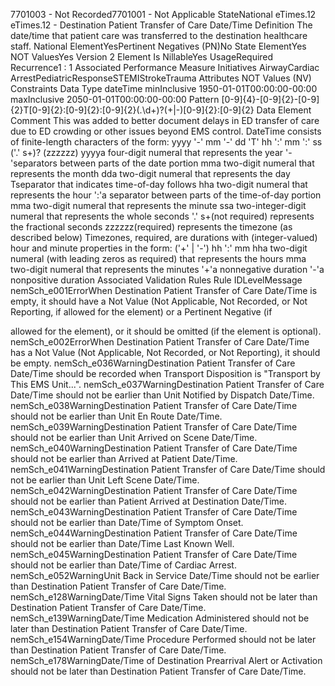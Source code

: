 

7701003 - Not Recorded7701001 - Not Applicable
StateNational
eTimes.12
eTimes.12 - Destination Patient Transfer of Care Date/Time
Definition
The date/time that patient care was transferred to the destination healthcare staff.
National ElementYesPertinent Negatives (PN)No
State ElementYes
NOT ValuesYes
Version 2 Element
Is NillableYes
UsageRequired
Recurrence1 : 1
Associated Performance Measure Initiatives
AirwayCardiac ArrestPediatricResponseSTEMIStrokeTrauma
Attributes
NOT Values (NV)
Constraints
Data Type
dateTime
minInclusive
1950-01-01T00:00:00-00:00
maxInclusive
2050-01-01T00:00:00-00:00
Pattern
[0-9]{4}-[0-9]{2}-[0-9]{2}T[0-9]{2}:[0-9]{2}:[0-9]{2}(\.\d+)?(\+|-)[0-9]{2}:[0-9]{2}
Data Element Comment
This was added to better document delays in ED transfer of care due to ED crowding or other issues beyond EMS control. 
DateTime consists of finite-length characters of the form: yyyy '-' mm '-' dd 'T' hh ':' mm ':' ss ('.' s+)? (zzzzzz)
yyyya four-digit numeral that represents the year
'-'separators between parts of the date portion
mma two-digit numeral that represents the month
dda two-digit numeral that represents the day
Tseparator that indicates time-of-day follows
hha two-digit numeral that represents the hour
':'a separator between parts of the time-of-day portion
mma two-digit numeral that represents the minute
ssa two-integer-digit numeral that represents the whole seconds
'.' s+(not required) represents the fractional seconds
zzzzzz(required) represents the timezone (as described below)
Timezones, required, are durations with (integer-valued) hour and minute properties in the form: ('+' | '-') hh ':' mm
hha two-digit numeral (with leading zeros as required) that represents the hours
mma two-digit numeral that represents the minutes
'+'a nonnegative duration
'-'a nonpositive duration
Associated Validation Rules
Rule IDLevelMessage
nemSch_e001ErrorWhen Destination Patient Transfer of Care Date/Time is empty, it should have a Not Value (Not
Applicable, Not Recorded, or Not Reporting, if allowed for the element) or a Pertinent Negative (if

allowed for the element), or it should be omitted (if the element is optional).
nemSch_e002ErrorWhen Destination Patient Transfer of Care Date/Time has a Not Value (Not Applicable, Not
Recorded, or Not Reporting), it should be empty.
nemSch_e036WarningDestination Patient Transfer of Care Date/Time should be recorded when Transport Disposition is
"Transport by This EMS Unit...".
nemSch_e037WarningDestination Patient Transfer of Care Date/Time should not be earlier than Unit Notified by
Dispatch Date/Time.
nemSch_e038WarningDestination Patient Transfer of Care Date/Time should not be earlier than Unit En Route
Date/Time.
nemSch_e039WarningDestination Patient Transfer of Care Date/Time should not be earlier than Unit Arrived on Scene
Date/Time.
nemSch_e040WarningDestination Patient Transfer of Care Date/Time should not be earlier than Arrived at Patient
Date/Time.
nemSch_e041WarningDestination Patient Transfer of Care Date/Time should not be earlier than Unit Left Scene
Date/Time.
nemSch_e042WarningDestination Patient Transfer of Care Date/Time should not be earlier than Patient Arrived at
Destination Date/Time.
nemSch_e043WarningDestination Patient Transfer of Care Date/Time should not be earlier than Date/Time of Symptom
Onset.
nemSch_e044WarningDestination Patient Transfer of Care Date/Time should not be earlier than Date/Time Last Known
Well.
nemSch_e045WarningDestination Patient Transfer of Care Date/Time should not be earlier than Date/Time of Cardiac
Arrest.
nemSch_e052WarningUnit Back in Service Date/Time should not be earlier than Destination Patient Transfer of Care
Date/Time.
nemSch_e128WarningDate/Time Vital Signs Taken should not be later than Destination Patient Transfer of Care
Date/Time.
nemSch_e139WarningDate/Time Medication Administered should not be later than Destination Patient Transfer of Care
Date/Time.
nemSch_e154WarningDate/Time Procedure Performed should not be later than Destination Patient Transfer of Care
Date/Time.
nemSch_e178WarningDate/Time of Destination Prearrival Alert or Activation should not be later than Destination Patient
Transfer of Care Date/Time.